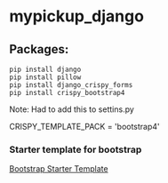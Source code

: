 # mypickup_django

## Packages:
```
pip install django
pip install pillow
pip install django_crispy_forms
pip install crispy_bootstrap4
```
Note:
Had to add this to settins.py

CRISPY_TEMPLATE_PACK = 'bootstrap4'


### Starter template for bootstrap
[Bootstrap Starter Template](https://getbootstrap.com/docs/4.0/getting-started/introduction/#starter-template)